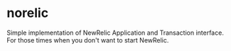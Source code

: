 # norelic
Simple implementation of NewRelic Application and Transaction interface.  For those times when you don't want to start NewRelic.
